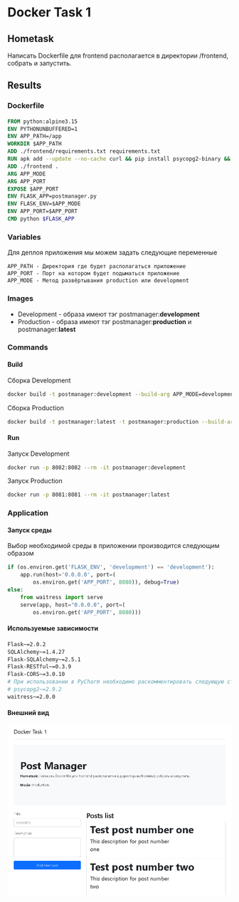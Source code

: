 # Docker Task 1
## Hometask
Написать Dockerfile для frontend располагается в директории /frontend, собрать и запустить.
## Results

### Dockerfile

```Dockerfile
FROM python:alpine3.15
ENV PYTHONUNBUFFERED=1
ENV APP_PATH=/app
WORKDIR $APP_PATH
ADD ./frontend/requirements.txt requirements.txt
RUN apk add --update --no-cache curl && pip install psycopg2-binary && pip install -r requirements.txt
ADD ./frontend .
ARG APP_MODE
ARG APP_PORT
EXPOSE $APP_PORT
ENV FLASK_APP=postmanager.py
ENV FLASK_ENV=$APP_MODE
ENV APP_PORT=$APP_PORT
CMD python $FLASK_APP
```

### Variables
Для деплоя приложения мы можем задать следующие переменные
```
APP_PATH - Директория где будет располагаться приложение
APP_PORT - Порт на котором будет подыматься приложение
APP_MODE - Метод развёртывания production или development
```

### Images

* Development - образа имеют тэг postmanager:**development**
* Production - образа имеют тэг postmanager:**production** и postmanager:**latest**

### Commands
#### Build
Сборка Development
```bash
docker build -t postmanager:development --build-arg APP_MODE=development --build-arg APP_PORT=8082 .
```

Сборка Production
```bash
docker build -t postmanager:latest -t postmanager:production --build-arg APP_MODE=production --build-arg APP_PORT=8081 . 
```
#### Run

Запуск Development
```bash
docker run -p 8082:8082 --rm -it postmanager:development
```

Запуск Production
```bash
docker run -p 8081:8081 --rm -it postmanager:latest
```

### Application
#### Запуск среды
Выбор необходимой среды в приложении производится следующим образом
```python
if (os.environ.get('FLASK_ENV', 'development') == 'development'):
    app.run(host='0.0.0.0', port=(
        os.environ.get('APP_PORT', 8080)), debug=True)
else:
    from waitress import serve
    serve(app, host="0.0.0.0", port=(
        os.environ.get('APP_PORT', 8080)))
```
#### Используемые зависимости
```bash
Flask~=2.0.2
SQLAlchemy~=1.4.27
Flask-SQLAlchemy~=2.5.1
Flask-RESTful~=0.3.9
Flask-CORS~=3.0.10
# При использовании в PyCharm необходимо раскомментировать следующую строку
# psycopg2~=2.9.2
waitress~=2.0.0
```
#### Внешний вид
![App](images/app.png)